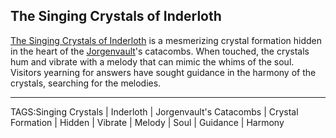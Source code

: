 ## The Singing Crystals of Inderloth

[The Singing Crystals of Inderloth](../Places/Singing_Crystals_of_Inderloth.md) is a mesmerizing crystal formation hidden in the heart of the [Jorgenvault](../Places/Jorgenvault.md)'s catacombs. When touched, the crystals hum and vibrate with a melody that can mimic the whims of the soul. Visitors yearning for answers have sought guidance in the harmony of the crystals, searching for the melodies.


---

TAGS:Singing Crystals | Inderloth | Jorgenvault's Catacombs | Crystal Formation | Hidden | Vibrate | Melody | Soul | Guidance | Harmony
